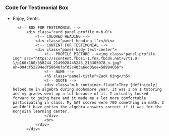 ### Code for Testimonial Box
- Enjoy, Gents.
    <!-- THIS IS THE CODE FOR EACH TESTIMONIAL -->
        <!-- BOX FOR TESTIMONIAL -->
            <div class="card panel-profile m-b-0">
                <!-- COLORED HEADING -->
                <div class="panel-heading l"></div>
                <!-- CONTENT FOR TESTIMONIAL -->
                <div class="panel-body text-center">
                    <!-- PROFILE PICTURE --><img class="panel-profile-img" src="https://scontent.fbos1-1.fna.fbcdn.net/v/t1.0-1/p160x160/558244_2149028445245_213305078_n.jpg?oh=004cf52294edf58640faf05c403a6ed0&oe=58994C66">
                    <!-- NAME -->
                    <h5 class="panel-title">Zack King</h5>
                    <!-- QUOTE -->
                    <div class="m-b container-fluid">They [definitely] helped me in algebra during sophomore year. It was 1 on 1 tutoring and my grades went up a lot because of it. I actually looked forward to going here and it made me a lot more comfortable participating in class. My SAT scores were 700 something in math. I wouldn't have gotten the algebra answers correct if it was for the Konjoian learning center.
                    </div>
                    <br> 
                </div>
            </div>
